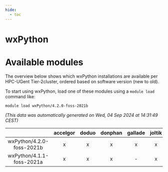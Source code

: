 ```yaml
---
hide:
  - toc
---
```


wxPython
========

# Available modules


The overview below shows which wxPython installations are available per HPC-UGent Tier-2cluster, ordered based on software version (new to old).

To start using wxPython, load one of these modules using a `module load` command like:

```shell
module load wxPython/4.2.0-foss-2021b
```

*(This data was automatically generated on Wed, 04 Sep 2024 at 14:31:49 CEST)*  

| |accelgor|doduo|donphan|gallade|joltik|shinx|skitty|
| :---: | :---: | :---: | :---: | :---: | :---: | :---: | :---: |
|wxPython/4.2.0-foss-2021b|x|x|x|x|x|-|x|
|wxPython/4.1.1-foss-2021a|x|x|x|-|x|-|x|
